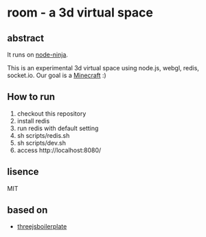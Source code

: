 # room - a 3d virtual space

## abstract

It runs on [node-ninja](http://room.node-ninja.com:8080/).

This is an experimental 3d virtual space using node.js, webgl, redis, socket.io. Our goal is a [Minecraft](http://www.minecraft.net/) :)

## How to run

 1. checkout this repository
 1. install redis
 1. run redis with default setting
 1. sh scripts/redis.sh
 1. sh scripts/dev.sh
 1. access http://localhost:8080/

## lisence

MIT

## based on

 * [threejsboilerplate](http://jeromeetienne.github.com/threejsboilerplatebuilder/)
